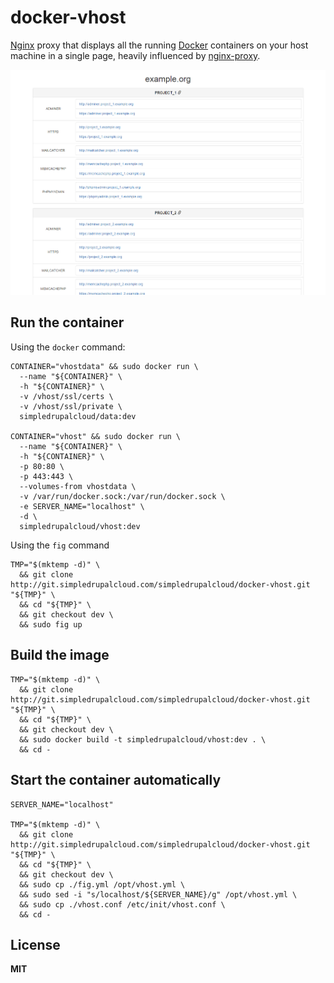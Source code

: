 # docker-vhost

[Nginx](http://nginx.org/) proxy that displays all the running [Docker](https://www.docker.com/) containers on your host machine in a single page, heavily influenced by [nginx-proxy](https://github.com/jwilder/nginx-proxy).

![example.org](/example.org.png)

## Run the container

Using the `docker` command:

    CONTAINER="vhostdata" && sudo docker run \
      --name "${CONTAINER}" \
      -h "${CONTAINER}" \
      -v /vhost/ssl/certs \
      -v /vhost/ssl/private \
      simpledrupalcloud/data:dev
 
    CONTAINER="vhost" && sudo docker run \
      --name "${CONTAINER}" \
      -h "${CONTAINER}" \
      -p 80:80 \
      -p 443:443 \
      --volumes-from vhostdata \
      -v /var/run/docker.sock:/var/run/docker.sock \
      -e SERVER_NAME="localhost" \
      -d \
      simpledrupalcloud/vhost:dev

Using the `fig` command

    TMP="$(mktemp -d)" \
      && git clone http://git.simpledrupalcloud.com/simpledrupalcloud/docker-vhost.git "${TMP}" \
      && cd "${TMP}" \
      && git checkout dev \
      && sudo fig up

## Build the image

    TMP="$(mktemp -d)" \
      && git clone http://git.simpledrupalcloud.com/simpledrupalcloud/docker-vhost.git "${TMP}" \
      && cd "${TMP}" \
      && git checkout dev \
      && sudo docker build -t simpledrupalcloud/vhost:dev . \
      && cd -

## Start the container automatically

    SERVER_NAME="localhost"

    TMP="$(mktemp -d)" \
      && git clone http://git.simpledrupalcloud.com/simpledrupalcloud/docker-vhost.git "${TMP}" \
      && cd "${TMP}" \
      && git checkout dev \
      && sudo cp ./fig.yml /opt/vhost.yml \
      && sudo sed -i "s/localhost/${SERVER_NAME}/g" /opt/vhost.yml \
      && sudo cp ./vhost.conf /etc/init/vhost.conf \
      && cd -

## License

**MIT**
